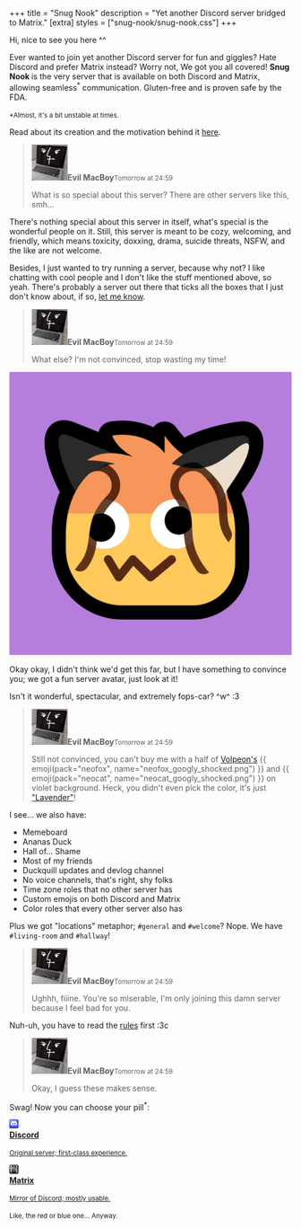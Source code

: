 +++
title = "Snug Nook"
description = "Yet another Discord server bridged to Matrix."
[extra]
styles = ["snug-nook/snug-nook.css"]
+++

Hi, nice to see you here ^^

Ever wanted to join yet another Discord server for fun and giggles? Hate Discord and prefer Matrix instead? Worry not, We got you all covered!
<span class="rainbow wavy">
    <strong>
        <span style="--delay:1">S</span><span style="--delay:2">n</span><span style="--delay:3">u</span><span style="--delay:4">g</span>
        <span style="--delay:6">N</span><span style="--delay:7">o</span><span style="--delay:8">o</span><span style="--delay:9">k</span>
    </strong>
</span>
is the very server that is available on both Discord and Matrix, allowing seamless<sup>*</sup> communication. Gluten-free and is proven safe by the FDA.

<small>*Almost, it's a bit unstable at times.</small>

Read about its creation and the motivation behind it [here](@/blog/2024-10-31-snug-nook/index.md).

> <div><img class="no-hover" src="macboy.png" alt="Evil MacBoy's avatar." /><strong>Evil MacBoy</strong><small>Tomorrow at 24:59</small></div>
>
> What is so special about this server? There are other servers like this, smh...

There's nothing special about this server in itself, what's special is the wonderful people on it. Still, this server is meant to be cozy, welcoming, and friendly, which means toxicity, doxxing, drama, suicide threats, <span class="spoiler">NSFW</span>, and the like are not welcome.

Besides, I just wanted to try running a server, because why not? I like chatting with cool people and I don't like the stuff mentioned above, so yeah. There's probably a server out there that ticks all the boxes that I just don't know about, if so, [let me know](@/find/index.md#contacts).

> <div><img class="no-hover" src="macboy.png" alt="Evil MacBoy's avatar." /><strong>Evil MacBoy</strong><small>Tomorrow at 24:59</small></div>
>
> What else? I'm not convinced, stop wasting my time!

![Server avatar; half of "neofox googly shocked" and "neocat googly shocked" on a violet background.](avatar.png#end#spoiler)

Okay okay, I didn't think we'd get this far, but I have something to convince you; we got a fun server avatar, just look at it!

Isn't it wonderful, spectacular, and extremely fops-car? ^w^ :3

> <div><img class="no-hover" src="macboy.png" alt="Evil MacBoy's avatar." /><strong>Evil MacBoy</strong><small>Tomorrow at 24:59</small></div>
>
> Still not convinced, you can't buy me with a half of [Volpeon's](https://volpeon.ink) {{ emoji(pack="neofox", name="neofox_googly_shocked.png") }} and {{ emoji(pack="neocat", name="neocat_googly_shocked.png") }} on violet background. Heck, you didn't even pick the color, it's just ["Lavender"](https://chir.ag/projects/name-that-color/#B57EDC)!

I see... we also have:

- Memeboard
- Ananas Duck
- Hall of... Shame
- Most of my friends
- Duckquill updates and devlog channel
- No voice channels, that's right, shy folks
- Time zone roles that no other server has
- Custom emojis on both Discord and Matrix
- Color roles that every other server also has

Plus we got "locations" metaphor; `#general` and `#welcome`? Nope. We have `#living-room` and `#hallway`!

> <div><img class="no-hover" src="macboy.png" alt="Evil MacBoy's avatar." /><strong>Evil MacBoy</strong><small>Tomorrow at 24:59</small></div>
>
> Ughhh, fiiine. You're so miserable, I'm only joining this damn server because I feel bad for you.

Nuh-uh, you have to read the [rules](@/snug-nook/rules.md) first :3c

> <div><img class="no-hover" src="macboy.png" alt="Evil MacBoy's avatar." /><strong>Evil MacBoy</strong><small>Tomorrow at 24:59</small></div>
>
> Okay, I guess these makes sense.

Swag! Now you can choose your pill<sup>*</sup>:

<div class="icon-grid">

<a href="https://discord.gg/ksgyZgCvGx">
<img class="transparent no-hover pixels drop-shadow icon" src="icons/discord.gif" alt="Pixel art Discord icon." />
<div class="details">
<strong>Discord</strong>
<p><small>Original server; first-class experience.</small></p>
</div>
</a>

<a href="https://matrix.to/#/#snug-nook-space:envs.net">
<img class="transparent no-hover pixels drop-shadow icon" src="icons/matrix.gif" alt="Pixel art Discord icon." />
<div class="details">
<strong>Matrix</strong>
<p><small>Mirror of Discord; mostly usable.</small></p>
</div>
</a>

</div>

<small>Like, the red or blue one... Anyway.</small>
